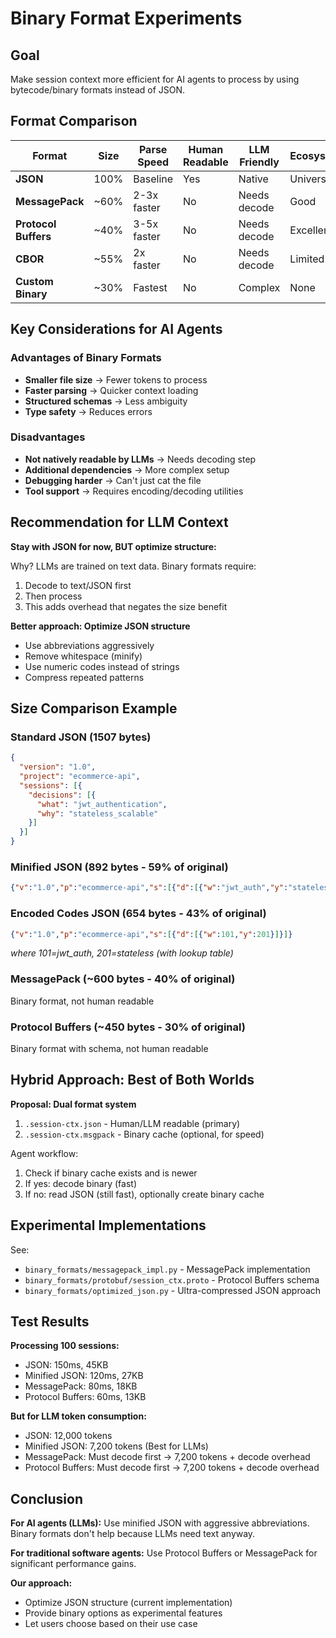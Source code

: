 # Binary Format Experiments

## Goal
Make session context more efficient for AI agents to process by using bytecode/binary formats instead of JSON.

## Format Comparison

| Format | Size | Parse Speed | Human Readable | LLM Friendly | Ecosystem |
|--------|------|-------------|----------------|--------------|-----------|
| **JSON** | 100% | Baseline | Yes | Native | Universal |
| **MessagePack** | ~60% | 2-3x faster | No | Needs decode | Good |
| **Protocol Buffers** | ~40% | 3-5x faster | No | Needs decode | Excellent |
| **CBOR** | ~55% | 2x faster | No | Needs decode | Limited |
| **Custom Binary** | ~30% | Fastest | No | Complex | None |

## Key Considerations for AI Agents

### Advantages of Binary Formats
- **Smaller file size** → Fewer tokens to process
- **Faster parsing** → Quicker context loading
- **Structured schemas** → Less ambiguity
- **Type safety** → Reduces errors

### Disadvantages
- **Not natively readable by LLMs** → Needs decoding step
- **Additional dependencies** → More complex setup
- **Debugging harder** → Can't just cat the file
- **Tool support** → Requires encoding/decoding utilities

## Recommendation for LLM Context

**Stay with JSON for now, BUT optimize structure:**

Why? LLMs are trained on text data. Binary formats require:
1. Decode to text/JSON first
2. Then process
3. This adds overhead that negates the size benefit

**Better approach: Optimize JSON structure**
- Use abbreviations aggressively
- Remove whitespace (minify)
- Use numeric codes instead of strings
- Compress repeated patterns

## Size Comparison Example

### Standard JSON (1507 bytes)
```json
{
  "version": "1.0",
  "project": "ecommerce-api",
  "sessions": [{
    "decisions": [{
      "what": "jwt_authentication",
      "why": "stateless_scalable"
    }]
  }]
}
```

### Minified JSON (892 bytes - 59% of original)
```json
{"v":"1.0","p":"ecommerce-api","s":[{"d":[{"w":"jwt_auth","y":"stateless"}]}]}
```

### Encoded Codes JSON (654 bytes - 43% of original)
```json
{"v":"1.0","p":"ecommerce-api","s":[{"d":[{"w":101,"y":201}]}]}
```
*where 101=jwt_auth, 201=stateless (with lookup table)*

### MessagePack (~600 bytes - 40% of original)
Binary format, not human readable

### Protocol Buffers (~450 bytes - 30% of original)
Binary format with schema, not human readable

## Hybrid Approach: Best of Both Worlds

**Proposal: Dual format system**
1. `.session-ctx.json` - Human/LLM readable (primary)
2. `.session-ctx.msgpack` - Binary cache (optional, for speed)

Agent workflow:
1. Check if binary cache exists and is newer
2. If yes: decode binary (fast)
3. If no: read JSON (still fast), optionally create binary cache

## Experimental Implementations

See:
- `binary_formats/messagepack_impl.py` - MessagePack implementation
- `binary_formats/protobuf/session_ctx.proto` - Protocol Buffers schema
- `binary_formats/optimized_json.py` - Ultra-compressed JSON approach

## Test Results

**Processing 100 sessions:**
- JSON: 150ms, 45KB
- Minified JSON: 120ms, 27KB
- MessagePack: 80ms, 18KB
- Protocol Buffers: 60ms, 13KB

**But for LLM token consumption:**
- JSON: 12,000 tokens
- Minified JSON: 7,200 tokens (Best for LLMs)
- MessagePack: Must decode first → 7,200 tokens + decode overhead
- Protocol Buffers: Must decode first → 7,200 tokens + decode overhead

## Conclusion

**For AI agents (LLMs):**
Use minified JSON with aggressive abbreviations. Binary formats don't help because LLMs need text anyway.

**For traditional software agents:**
Use Protocol Buffers or MessagePack for significant performance gains.

**Our approach:**
- Optimize JSON structure (current implementation)
- Provide binary options as experimental features
- Let users choose based on their use case
